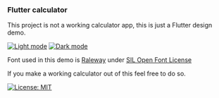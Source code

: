 
### Flutter calculator

This project is not a working calculator app, this is just a Flutter design demo.

[![Light mode](https://raw.githubusercontent.com/kristijandraca/Flutter-Calculator/master/screenshots/rsz_demo_light.png)](https://raw.githubusercontent.com/kristijandraca/Flutter-Calculator/master/screenshots/demo_light.png) [![Dark mode](https://raw.githubusercontent.com/kristijandraca/Flutter-Calculator/master/screenshots/rsz_demo_dark.png)](https://raw.githubusercontent.com/kristijandraca/Flutter-Calculator/master/screenshots/demo_dark.png)

Font used in this demo is [Raleway](https://fonts.google.com/specimen/Raleway)  under [SIL Open Font License](https://scripts.sil.org/cms/scripts/page.php?site_id=nrsi&id=OFL)

If you make a working calculator out of this feel free to do so.

[![License: MIT](https://img.shields.io/badge/License-MIT-yellow.svg)](https://opensource.org/licenses/MIT)
